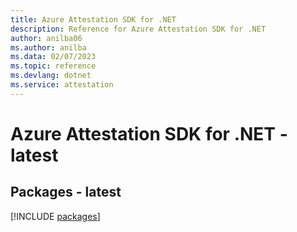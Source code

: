 ```yaml
---
title: Azure Attestation SDK for .NET
description: Reference for Azure Attestation SDK for .NET
author: anilba06
ms.author: anilba
ms.data: 02/07/2023
ms.topic: reference
ms.devlang: dotnet
ms.service: attestation
---
```

# Azure Attestation SDK for .NET - latest
## Packages - latest
[!INCLUDE [packages](attestation-index.md)]